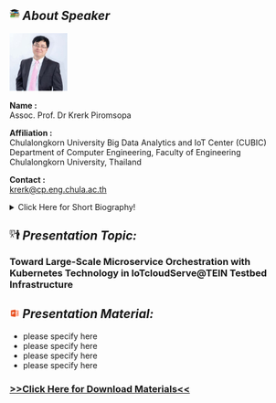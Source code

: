 ## <img width="3.5%" src="/Agenda/picture/biblio.png" /><link rel="stylesheet" type="text/css" media="all" href="./css/logo.css"/> <i class = "fa fa-handshake-p" aria-hidden="true">About Speaker</i> 
<a href="https://www.cp.eng.chula.ac.th/en/about/faculty/krerkp/">
<img width="20%" alt="your_picture" src ="/Presentation_program/2_Toward_Large-Scale_Microservice/picture/prof_krerk.jpg" /></a>

**Name :**<br>Assoc. Prof. Dr Krerk Piromsopa

**Affiliation :**<br>Chulalongkorn University Big Data Analytics and IoT Center (CUBIC)<br>Department of Computer Engineering, Faculty of Engineering<br>Chulalongkorn University, Thailand

**Contact :**<br>krerk@cp.eng.chula.ac.th

<details>
<summary>Click Here for Short Biography!</summary>
Krerk Piromsopa received the B.Eng. and M.Eng. degrees in computer engineering from Chulalongkorn University, Thailand, in 1998 and 2000, respectively. He has been a faculty member at this school since 2001. In 2003, he was awarded a scholarship from the Royal Thai Government for pursuing his Ph.D.degree in computer science at Michigan State University, which he received the degree in 2006. He is currently an associate professor in computer engineering at Chulalongkorn University. His research interests are in computer security, computer architecture, distributed systems, and data analytic application in healthcare. He is a member of the IEEE and the IEEE Computer Society.
</details>

## <img width="3.5%" src="/Agenda/picture/present.png" /><link rel="stylesheet" type="text/css" media="all" href="./css/logo.css"/> <i class = "fa fa-handshake-p" aria-hidden="true">Presentation Topic:</i>
<h3>Toward Large-Scale Microservice Orchestration with Kubernetes Technology in IoTcloudServe@TEIN Testbed Infrastructure</h3>

## <img width="3.5%" src="/Agenda/picture/material.png" /><link rel="stylesheet" type="text/css" media="all" href="./css/logo.css"/> <i class = "fa fa-handshake-p" aria-hidden="true">Presentation Material:</i>
- please specify here <br>
- please specify here <br>
- please specify here <br>
- please specify here <br>
<h3><a href="/Presentation_program/2_Toward_Large-Scale_Microservice/presentation_material">>>Click Here for Download Materials<<</a></h3>